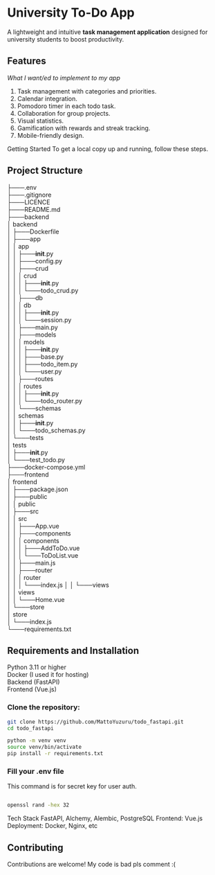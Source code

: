 # University To-Do App

A lightweight and intuitive **task management application** designed for university students to boost productivity.

## Features

_What I want/ed to implement to my app_

1. Task management with categories and priorities.
2. Calendar integration.
3. Pomodoro timer in each todo task.
5. Collaboration for group projects.
6. Visual statistics.
7. Gamification with rewards and streak tracking.
8. Mobile-friendly design.

Getting Started
To get a local copy up and running, follow these steps.


## Project Structure

├───.env \
├───.gitignore\
├───LICENCE\
├───README.md\
├───backend\
│   backend\
│   ├───Dockerfile\
│   ├───app\
│   │   app\
│   │   ├───__init__.py\
│   │   ├───config.py\
│   │   ├───crud\
│   │   │   crud\
│   │   │   ├───__init__.py\
│   │   │   └───todo_crud.py\
│   │   ├───db\
│   │   │   db\
│   │   │   ├───__init__.py\
│   │   │   └───session.py\
│   │   ├───main.py\
│   │   ├───models\
│   │   │   models\
│   │   │   ├───__init__.py\
│   │   │   ├───base.py\
│   │   │   ├───todo_item.py\
│   │   │   └───user.py\
│   │   ├───routes\
│   │   │   routes\
│   │   │   ├───__init__.py\
│   │   │   └───todo_router.py\
│   │   └───schemas\
│   │       schemas\
│   │       ├───__init__.py\
│   │       └───todo_schemas.py\
│   └───tests\
│       tests\
│       ├───__init__.py\
│       └───test_todo.py\
├───docker-compose.yml\
├───frontend\
│   frontend\
│   ├───package.json\
│   ├───public\
│   │   public\
│   ├───src\
│   │   src\
│   │   ├───App.vue\
│   │   ├───components\
│   │   │   components\
│   │   │   ├───AddToDo.vue\
│   │   │   └───ToDoList.vue\
│   │   ├───main.js\
│   │   ├───router\
│   │   │   router\
│   │   │   └───index.js
│   │   └───views\
│   │       views\
│   │       └───Home.vue\
│   └───store\
│       store\
│       └───index.js\
└───requirements.txt


## Requirements and Installation

Python 3.11 or higher \
Docker (I used it for hosting) \
Backend (FastAPI) \
Frontend (Vue.js)

### Clone the repository:

```bash
git clone https://github.com/MattoYuzuru/todo_fastapi.git
cd todo_fastapi

python -m venv venv
source venv/bin/activate
pip install -r requirements.txt
```

### Fill your .env file

This command is for secret key for user auth.
```bash

openssl rand -hex 32
```

Tech Stack
FastAPI, Alchemy, Alembic, PostgreSQL
Frontend: Vue.js
Deployment: Docker, Nginx, etc

## Contributing

Contributions are welcome! My code is bad pls comment :(
